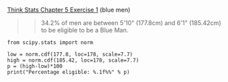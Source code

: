 [Think Stats Chapter 5 Exercise 1](http://greenteapress.com/thinkstats2/html/thinkstats2006.html#toc50) (blue men)

>> 34.2% of men are between 5'10" (177.8cm) and 6'1" (185.42cm) to be eligible to be a Blue Man.

```
from scipy.stats import norm

low = norm.cdf(177.8, loc=178, scale=7.7)
high = norm.cdf(185.42, loc=178, scale=7.7)
p = (high-low)*100
print("Percentage eligible: %.1f%%" % p)
```
